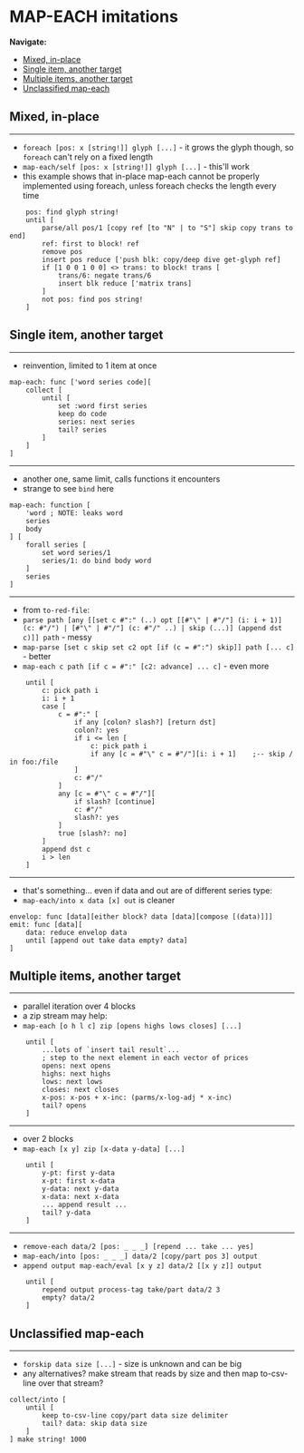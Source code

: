 # MAP-EACH imitations

**Navigate:**
  * [Mixed, in-place](#mixed-in-place)
  * [Single item, another target](#single-item-another-target)
  * [Multiple items, another target](#multiple-items-another-target)
  * [Unclassified map-each](#unclassified-map-each)


## Mixed, in-place

---
- `foreach [pos: x [string!]] glyph [...]` - it grows the glyph though, so `foreach` can't rely on a fixed length
- `map-each/self [pos: x [string!]] glyph [...]` - this'll work
- this example shows that in-place map-each cannot be properly implemented using foreach, unless foreach checks the length every time
```
	pos: find glyph string!
	until [
		parse/all pos/1 [copy ref [to "N" | to "S"] skip copy trans to end]
		ref: first to block! ref
		remove pos			
		insert pos reduce ['push blk: copy/deep dive get-glyph ref]
		if [1 0 0 1 0 0] <> trans: to block! trans [
			trans/6: negate trans/6
			insert blk reduce ['matrix trans]
		]		
		not pos: find pos string!
	]
```

## Single item, another target

---
- reinvention, limited to 1 item at once
```
map-each: func ['word series code][
    collect [
        until [
            set :word first series
            keep do code
            series: next series
            tail? series
        ]
    ]
]
```

---
- another one, same limit, calls functions it encounters
- strange to see `bind` here
```
map-each: function [
	'word ; NOTE: leaks word
	series
	body
] [
	forall series [
		set word series/1
		series/1: do bind body word
	]
	series
]
```

---
- from `to-red-file`:
- `parse path [any [[set c #":" (..) opt [[#"\" | #"/"] (i: i + 1)] (c: #"/") | [#"\" | #"/"] (c: #"/" ..) | skip (...)] (append dst c)]] path` - messy
- `map-parse [set c skip set c2 opt [if (c = #":") skip]] path [... c]` - better
- `map-each c path [if c = #":" [c2: advance] ... c]` - even more
```
	until [
		c: pick path i
		i: i + 1
		case [
			c = #":" [
				if any [colon? slash?] [return dst]
				colon?: yes
				if i <= len [
					c: pick path i
					if any [c = #"\" c = #"/"][i: i + 1]	;-- skip / in foo:/file
				]
				c: #"/"
			]
			any [c = #"\" c = #"/"][
				if slash? [continue]
				c: #"/"
				slash?: yes
			]
			true [slash?: no]
		]
		append dst c
		i > len
	]
```

---
- that's something... even if data and out are of different series type:
- `map-each/into x data [x] out` is cleaner
```
envelop: func [data][either block? data [data][compose [(data)]]]
emit: func [data][
	data: reduce envelop data
	until [append out take data empty? data]
]
```


## Multiple items, another target

---
- parallel iteration over 4 blocks
- a zip stream may help:
- `map-each [o h l c] zip [opens highs lows closes] [...]`
```
    until [
        ...lots of `insert tail result`...
        ; step to the next element in each vector of prices
        opens: next opens
        highs: next highs
        lows: next lows
        closes: next closes
        x-pos: x-pos + x-inc: (parms/x-log-adj * x-inc) 
        tail? opens
    ]
```

---
- over 2 blocks
- `map-each [x y] zip [x-data y-data] [...]`
```
    until [
        y-pt: first y-data
        x-pt: first x-data
        y-data: next y-data
        x-data: next x-data
        ... append result ...
        tail? y-data
    ]
```

---
- `remove-each data/2 [pos: _ _ _] [repend ... take ... yes]`
- `map-each/into [pos: _ _ _] data/2 [copy/part pos 3] output`
- `append output map-each/eval [x y z] data/2 [[x y z]] output`
```
	until [
		repend output process-tag take/part data/2 3
		empty? data/2
	]
```



## Unclassified map-each


---
- `forskip data size [...]` - size is unknown and can be big
- any alternatives? make stream that reads by size and then map to-csv-line over that stream?
```
collect/into [
    until [
        keep to-csv-line copy/part data size delimiter
        tail? data: skip data size
    ]
] make string! 1000
```
